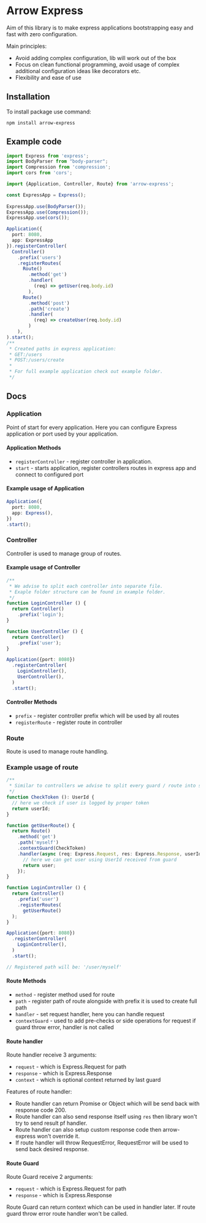 # Arrow Express

Aim of this library is to make express applications bootstrapping easy and fast with zero configuration.

Main principles:
- Avoid adding complex configuration, lib will work out of the box
- Focus on clean functional programming, avoid usage of complex additional configuration ideas like decorators etc.
- Flexibility and ease of use

## Installation
To install package use command:

`npm install arrow-express`

## Example code

```ts
import Express from 'express';
import BodyParser from "body-parser";
import Compression from 'compression';
import cors from 'cors';

import {Application, Controller, Route} from 'arrow-express';

const ExpressApp = Express();
  
ExpressApp.use(BodyParser());
ExpressApp.use(Compression());
ExpressApp.use(cors());

Application({
  port: 8080,
  app: ExpressApp
}).registerController(
  Controller()
    .prefix('users')
    .registerRoutes(
      Route()
        .method('get')
        .handler(
          (req) => getUser(req.body.id)
        ),
      Route()
        .method('post')
        .path('create')
        .handler(
          (req) => createUser(req.body.id)
        )
    ),
).start();
/**
 * Created paths in express application:
 * GET:/users
 * POST:/users/create
 *
 * For full example application check out example folder.
 */
```
## Docs
### Application

Point of start for every application.
Here you can configure Express application or port used by your application.


#### Application Methods

- `registerController` - register controller in application.
- `start` - starts application, register controllers routes in express app and connect to configured port

#### Example usage of Application

```ts
Application({
  port: 8080,
  app: Express(),
})
.start();
```

### Controller

Controller is used to manage group of routes.

#### Example usage of Controller

```ts
/**
 * We advise to split each controller into separate file.
 * Exaple folder structure can be found in example folder.
 */
function LoginController () {
  return Controller()
    .prefix('login');
}

function UserController () {
  return Controller()
    .prefix('user');
}

Application({port: 8080})
  .registerController(
    LoginController(),
    UserController(),
  )
  .start();
```

#### Controller Methods

- `prefix` - register controller prefix which will be used by all routes
- `registerRoute` - register route in controller

### Route

Route is used to manage route handling.

### Example usage of route

```ts
/**
 * Similar to controllers we advise to split every guard / route into separate file.
 */
function CheckToken (): UserId {
  // here we check if user is logged by proper token
  return userId;
}

function getUserRoute() {
  return Route()
    .method('get')
    .path('myself')
    .contextGuard(CheckToken)
    .handler(async (req: Express.Request, res: Express.Response, userId: UserId) => {
      // here we can get user using UserId received from guard
      return user;
    });
}

function LoginController () {
  return Controller()
    .prefix('user')
    .registerRoutes(
      getUserRoute()
  );
}

Application({port: 8080})
  .registerController(
    LoginController(),
  )
  .start();

// Registered path will be: '/user/myself'
```

#### Route Methods

- `method` - register method used for route
- `path` - register path of route alongside with prefix it is used to create full path
- `handler` - set request handler, here you can handle request
- `contextGuard` - used to add pre-checks or side operations for request if guard throw error, handler is not called

#### Route handler

Route handler receive 3 arguments:

- `request` - which is Express.Request for path
- `response` - which is Express.Response
- `context` - which is optional context returned by last guard

Features of route handler:
- Route handler can return Promise or Object which will be send back with response code 200.
- Route handler can also send response itself using `res` then library won't try to send result pf handler.
- Route handler can also setup custom response code then arrow-express won't override it.
- If route handler will throw RequestError, RequestError will be used to send back desired response.


#### Route Guard

Route Guard receive 2 arguments:

- `request` - which is Express.Request for path
- `response` - which is Express.Response

Route Guard can return context which can be used in handler later.
If route guard throw error route handler won't be called.
